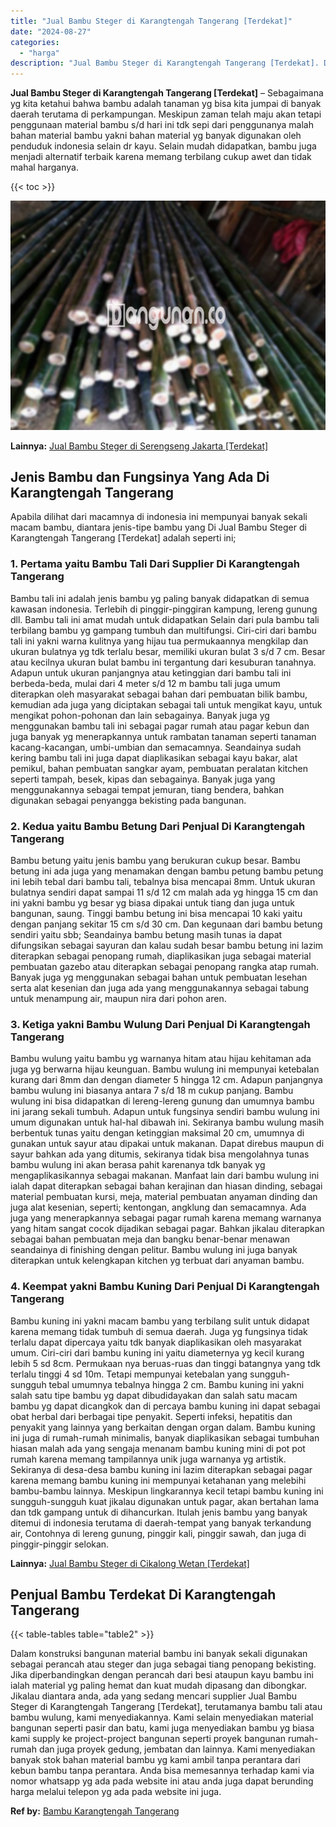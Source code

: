 ```yaml
---
title: "Jual Bambu Steger di Karangtengah Tangerang [Terdekat]"
date: "2024-08-27"
categories: 
  - "harga"
description: "Jual Bambu Steger di Karangtengah Tangerang [Terdekat]. Dalam konstruksi bangunan material bambu ini banyak sekali digunakan sebagai perancah atau steger dan..."
---
```


**Jual Bambu Steger di Karangtengah Tangerang \[Terdekat\]** – Sebagaimana yg kita ketahui bahwa bambu adalah tanaman yg bisa kita jumpai di banyak daerah terutama di perkampungan. Meskipun zaman telah maju akan tetapi penggunaan material bambu s/d hari ini tdk sepi dari penggunanya malah bahan material bambu yakni bahan material yg banyak digunakan oleh penduduk indonesia selain dr kayu. Selain mudah didapatkan, bambu juga menjadi alternatif terbaik karena memang terbilang cukup awet dan tidak mahal harganya.

{{< toc >}}

![Jual Bambu Steger di Karangtengah Tangerang [Terdekat]](/images/jual-bambu-tali-21.png)

**Lainnya:** [Jual Bambu Steger di Serengseng Jakarta \[Terdekat\]](https://bambu.bangunan.co/jual-bambu-steger-di-serengseng-jakarta-terdekat/)

## Jenis Bambu dan Fungsinya Yang Ada Di Karangtengah Tangerang

Apabila dilihat dari macamnya di indonesia ini mempunyai banyak sekali macam bambu, diantara jenis-tipe bambu yang Di Jual Bambu Steger di Karangtengah Tangerang \[Terdekat\] adalah seperti ini;

### 1\. Pertama yaitu Bambu Tali Dari Supplier Di Karangtengah Tangerang

Bambu tali ini adalah jenis bambu yg paling banyak didapatkan di semua kawasan indonesia. Terlebih di pinggir-pinggiran kampung, lereng gunung dll. Bambu tali ini amat mudah untuk didapatkan Selain dari pula bambu tali terbilang bambu yg gampang tumbuh dan multifungsi. Ciri-ciri dari bambu tali ini yakni warna kulitnya yang hijau tua permukaannya mengkilap dan ukuran bulatnya yg tdk terlalu besar, memiliki ukuran bulat 3 s/d 7 cm. Besar atau kecilnya ukuran bulat bambu ini tergantung dari kesuburan tanahnya. Adapun untuk ukuran panjangnya atau ketinggian dari bambu tali ini berbeda-beda, mulai dari 4 meter s/d 12 m bambu tali juga umum diterapkan oleh masyarakat sebagai bahan dari pembuatan bilik bambu, kemudian ada juga yang diciptakan sebagai tali untuk mengikat kayu, untuk mengikat pohon-pohonan dan lain sebagainya. Banyak juga yg menggunakan bambu tali ini sebagai pagar rumah atau pagar kebun dan juga banyak yg menerapkannya untuk rambatan tanaman seperti tanaman kacang-kacangan, umbi-umbian dan semacamnya. Seandainya sudah kering bambu tali ini juga dapat diaplikasikan sebagai kayu bakar, alat pemikul, bahan pembuatan sangkar ayam, pembuatan peralatan kitchen seperti tampah, besek, kipas dan sebagainya. Banyak juga yang menggunakannya sebagai tempat jemuran, tiang bendera, bahkan digunakan sebagai penyangga bekisting pada bangunan.

### 2\. Kedua yaitu Bambu Betung Dari Penjual Di Karangtengah Tangerang

Bambu betung yaitu jenis bambu yang berukuran cukup besar. Bambu betung ini ada juga yang menamakan dengan bambu petung bambu petung ini lebih tebal dari bambu tali, tebalnya bisa mencapai 8mm. Untuk ukuran bulatnya sendiri dapat sampai 11 s/d 12 cm malah ada yg hingga 15 cm dan ini yakni bambu yg besar yg biasa dipakai untuk tiang dan juga untuk bangunan, saung. Tinggi bambu betung ini bisa mencapai 10 kaki yaitu dengan panjang sekitar 15 cm s/d 30 cm. Dan kegunaan dari bambu betung sendiri yaitu sbb; Seandainya bambu betung masih tunas ia dapat difungsikan sebagai sayuran dan kalau sudah besar bambu betung ini lazim diterapkan sebagai penopang rumah, diaplikasikan juga sebagai material pembuatan gazebo atau diterapkan sebagai penopang rangka atap rumah. Banyak juga yg menggunakan sebagai bahan untuk pembuatan lesehan serta alat kesenian dan juga ada yang menggunakannya sebagai tabung untuk menampung air, maupun nira dari pohon aren.

### 3\. Ketiga yakni Bambu Wulung Dari Penjual Di Karangtengah Tangerang

Bambu wulung yaitu bambu yg warnanya hitam atau hijau kehitaman ada juga yg berwarna hijau keunguan. Bambu wulung ini mempunyai ketebalan kurang dari 8mm dan dengan diameter 5 hingga 12 cm. Adapun panjangnya bambu wulung ini biasanya antara 7 s/d 18 m cukup panjang. Bambu wulung ini bisa didapatkan di lereng-lereng gunung dan umumnya bambu ini jarang sekali tumbuh. Adapun untuk fungsinya sendiri bambu wulung ini umum digunakan untuk hal-hal dibawah ini. Sekiranya bambu wulung masih berbentuk tunas yaitu dengan ketinggian maksimal 20 cm, umumnya di gunakan untuk sayur atau dipakai untuk makanan. Dapat direbus maupun di sayur bahkan ada yang ditumis, sekiranya tidak bisa mengolahnya tunas bambu wulung ini akan berasa pahit karenanya tdk banyak yg mengaplikasikannya sebagai makanan. Manfaat lain dari bambu wulung ini ialah dapat diterapkan sebagai bahan kerajinan dan hiasan dinding, sebagai material pembuatan kursi, meja, material pembuatan anyaman dinding dan juga alat kesenian, seperti; kentongan, angklung dan semacamnya. Ada juga yang menerapkannya sebagai pagar rumah karena memang warnanya yang hitam sangat cocok dijadikan sebagai pagar. Bahkan jikalau diterapkan sebagai bahan pembuatan meja dan bangku benar-benar menawan seandainya di finishing dengan pelitur. Bambu wulung ini juga banyak diterapkan untuk kelengkapan kitchen yg terbuat dari anyaman bambu.

### 4\. Keempat yakni Bambu Kuning Dari Penjual Di Karangtengah Tangerang

Bambu kuning ini yakni macam bambu yang terbilang sulit untuk didapat karena memang tidak tumbuh di semua daerah. Juga yg fungsinya tidak terlalu dapat dipercaya yaitu tdk banyak diaplikasikan oleh masyarakat umum. Ciri-ciri dari bambu kuning ini yaitu diameternya yg kecil kurang lebih 5 sd 8cm. Permukaan nya beruas-ruas dan tinggi batangnya yang tdk terlalu tinggi 4 sd 10m. Tetapi mempunyai ketebalan yang sungguh-sungguh tebal umumnya tebalnya hingga 2 cm. Bambu kuning ini yakni salah satu tipe bambu yg dapat dibudidayakan dan salah satu macam bambu yg dapat dicangkok dan di percaya bambu kuning ini dapat sebagai obat herbal dari berbagai tipe penyakit. Seperti infeksi, hepatitis dan penyakit yang lainnya yang berkaitan dengan organ dalam. Bambu kuning ini juga di rumah-rumah minimalis, banyak diaplikasikan sebagai tumbuhan hiasan malah ada yang sengaja menanam bambu kuning mini di pot pot rumah karena memang tampilannya unik juga warnanya yg artistik. Sekiranya di desa-desa bambu kuning ini lazim diterapkan sebagai pagar karena memang bambu kuning ini mempunyai ketahanan yang melebihi bambu-bambu lainnya. Meskipun lingkarannya kecil tetapi bambu kuning ini sungguh-sungguh kuat jikalau digunakan untuk pagar, akan bertahan lama dan tdk gampang untuk di dihancurkan. Itulah jenis bambu yang banyak ditemui di indonesia terutama di daerah-tempat yang banyak terkandung air, Contohnya di lereng gunung, pinggir kali, pinggir sawah, dan juga di pinggir-pinggir selokan.

**Lainnya:** [Jual Bambu Steger di Cikalong Wetan \[Terdekat\]](https://bambu.bangunan.co/jual-bambu-steger-di-cikalong-wetan-terdekat/)

## Penjual Bambu Terdekat Di Karangtengah Tangerang

{{< table-tables table="table2" >}}

Dalam konstruksi bangunan material bambu ini banyak sekali digunakan sebagai perancah atau steger dan juga sebagai tiang penopang bekisting. Jika diperbandingkan dengan perancah dari besi ataupun kayu bambu ini ialah material yg paling hemat dan kuat mudah dipasang dan dibongkar. Jikalau diantara anda, ada yang sedang mencari supplier Jual Bambu Steger di Karangtengah Tangerang \[Terdekat\], terutamanya bambu tali atau bambu wulung, kami menyediakannya. Kami selain menyediakan material bangunan seperti pasir dan batu, kami juga menyediakan bambu yg biasa kami supply ke project-project bangunan seperti proyek bangunan rumah-rumah dan juga proyek gedung, jembatan dan lainnya. Kami menyediakan banyak stok bahan material bambu yg kami ambil tanpa perantara dari kebun bambu tanpa perantara. Anda bisa memesannya terhadap kami via nomor whatsapp yg ada pada website ini atau anda juga dapat berunding harga melalui telepon yg ada pada website ini juga.

**Ref by:** [Bambu Karangtengah Tangerang](https://id.wikipedia.org/wiki/Bambu)
